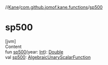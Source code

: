 //[Kane](../index.md)/[com.github.jomof.kane.functions](index.md)/[sp500](sp500.md)



# sp500  
[jvm]  
Content  
fun [sp500](sp500.md)(year: [Int](https://kotlinlang.org/api/latest/jvm/stdlib/kotlin/-int/index.html)): [Double](https://kotlinlang.org/api/latest/jvm/stdlib/kotlin/-double/index.html)  
val [sp500](sp500.md): [AlgebraicUnaryScalarFunction](../com.github.jomof.kane.impl.functions/-algebraic-unary-scalar-function/index.md)  



